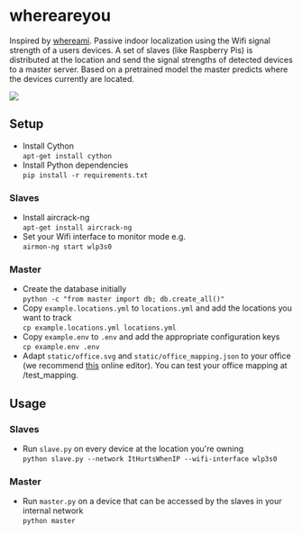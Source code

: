 # whereareyou
Inspired by [whereami](https://github.com/kootenpv/whereami). Passive indoor localization using the Wifi signal strength of a users devices. A set of slaves (like Raspberry Pis) is distributed at the location and send the signal strengths of detected devices to a master server. Based on a pretrained model the master predicts where the devices currently are located.

![](https://cloud.githubusercontent.com/assets/6676439/23799209/0d9a4e64-05a8-11e7-854d-9d8dcb59214d.png)

## Setup

- Install Cython  
`apt-get install cython`
- Install Python dependencies  
`pip install -r requirements.txt`

### Slaves
- Install aircrack-ng  
`apt-get install aircrack-ng`  
- Set your Wifi interface to monitor mode e.g.  
`airmon-ng start wlp3s0`

### Master  
- Create the database initially  
`python -c "from master import db; db.create_all()"`  
- Copy `example.locations.yml` to `locations.yml` and add the locations you want to track  
`cp example.locations.yml locations.yml`
- Copy `example.env` to `.env` and add the appropriate configuration keys  
`cp example.env .env`
- Adapt `static/office.svg` and `static/office_mapping.json` to your office (we recommend [this](http://editor.method.ac/) online editor). You can test your office mapping at /test_mapping.


## Usage
### Slaves
- Run `slave.py` on every device at the location you're owning  
`python slave.py --network ItHurtsWhenIP --wifi-interface wlp3s0`  

### Master
- Run `master.py` on a device that can be accessed by the slaves in your internal network  
`python master`  
